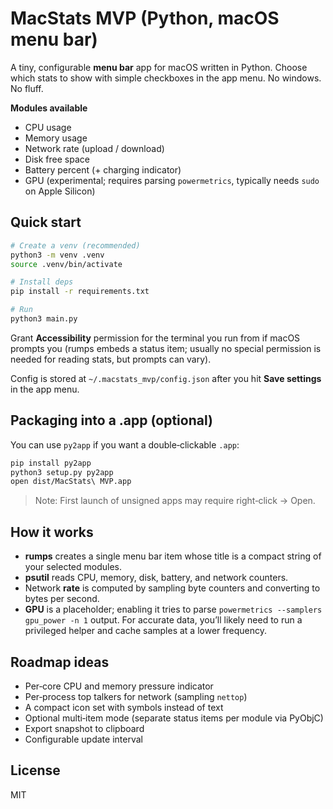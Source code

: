 # MacStats MVP (Python, macOS menu bar)

A tiny, configurable **menu bar** app for macOS written in Python. Choose which stats to show with simple checkboxes in the app menu. No windows. No fluff.

**Modules available**
- CPU usage
- Memory usage
- Network rate (upload / download)
- Disk free space
- Battery percent (+ charging indicator)
- GPU (experimental; requires parsing `powermetrics`, typically needs `sudo` on Apple Silicon)

## Quick start

```bash
# Create a venv (recommended)
python3 -m venv .venv
source .venv/bin/activate

# Install deps
pip install -r requirements.txt

# Run
python3 main.py
```

Grant **Accessibility** permission for the terminal you run from if macOS prompts you (rumps embeds a status item; usually no special permission is needed for reading stats, but prompts can vary).

Config is stored at `~/.macstats_mvp/config.json` after you hit **Save settings** in the app menu.

## Packaging into a .app (optional)
You can use `py2app` if you want a double‑clickable `.app`:

```bash
pip install py2app
python3 setup.py py2app
open dist/MacStats\ MVP.app
```

> Note: First launch of unsigned apps may require right‑click → Open.

## How it works

- **rumps** creates a single menu bar item whose title is a compact string of your selected modules.
- **psutil** reads CPU, memory, disk, battery, and network counters.
- Network **rate** is computed by sampling byte counters and converting to bytes per second.
- **GPU** is a placeholder; enabling it tries to parse `powermetrics --samplers gpu_power -n 1` output. For accurate data, you’ll likely need to run a privileged helper and cache samples at a lower frequency.

## Roadmap ideas
- Per‑core CPU and memory pressure indicator
- Per‑process top talkers for network (sampling `nettop`)
- A compact icon set with symbols instead of text
- Optional multi‑item mode (separate status items per module via PyObjC)
- Export snapshot to clipboard
- Configurable update interval

## License
MIT

